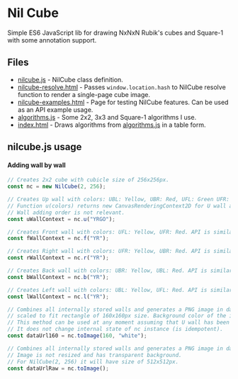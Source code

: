 # Nil Cube

Simple ES6 JavaScript lib for drawing NxNxN Rubik's cubes and Square-1 with some annotation support.

## Files

* [nilcube.js](nilcube.js) - NilCube class definition.
* [nilcube-resolve.html](nilcube-resolve.html) - Passes `window.location.hash` to NilCube resolve function to render a single-page cube image.
* [nilcube-examples.html](nilcube-examples.html) - Page for testing NilCube features. Can be used as an API example usage.
* [algorithms.js](algorithms.js) - Some 2x2, 3x3 and Square-1 algorithms I use.
* [index.html](index.html) - Draws algorithms from [algorithms.js](algorithms.js) in a table form.

## nilcube.js usage

#### Adding wall by wall

```javascript
// Creates 2x2 cube with cubicle size of 256x256px.
const nc = new NilCube(2, 256);

// Creates Up wall with colors: UBL: Yellow, UBR: Red, UFL: Green UFR: Orange.
// Function u(colors) returns new CanvasRenderingContext2D for U wall and stores it internally.
// Wall adding order is not relevant. 
const uWallContext = nc.u("YRGO");  

// Creates Front wall with colors: UFL: Yellow, UFR: Red. API is similar to u(colors) function. 
const fWallContext = nc.f("YR");

// Creates Right wall with colors: UFR: Yellow, UBR: Red. API is similar to u(colors) function. 
const rWallContext = nc.r("YR");

// Creates Back wall with colors: UBR: Yellow, UBL: Red. API is similar to u(colors) function. 
const bWallContext = nc.b("YR");

// Creates Left wall with colors: UBL: Yellow, UFL: Red. API is similar to u(colors) function. 
const lWallContext = nc.l("YR");

// Combines all internally stored walls and generates a PNG image in data URL format
// scaled to fit rectangle of 160x160px size. Background color of the image is white.
// This method can be used at any moment assuming that U wall has been defined.
// It does not change internal state of nc instance (is idempotent).
const dataUrl160 = nc.toImage(160, "white");

// Combines all internally stored walls and generates a PNG image in data URL format.
// Image is not resized and has transparent background.
// For NilCube(2, 256) it will have size of 512x512px.
const dataUrlRaw = nc.toImage();
```
 